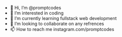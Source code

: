 - 👋 Hi, I’m @promptcodes
- 👀 I’m interested in coding
- 🌱 I’m currently learning fullstack web development
- 💞️ I’m looking to collaborate on any refrences
- 📫 How to reach me instagram.com/promptcodes

<!---
promptcodes/promptcodes is a ✨ special ✨ repository because its `README.md` (this file) appears on your GitHub profile.
You can click the Preview link to take a look at your changes.
--->
